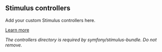 ## Stimulus controllers

Add your custom Stimulus controllers here.

[Learn more](https://symfony.com/bundles/StimulusBundle)

*The controllers directory is required by symfony/stimulus-bundle. Do not remove.*
